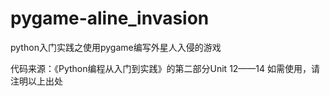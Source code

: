 # pygame-aline_invasion
python入门实践之使用pygame编写外星人入侵的游戏

代码来源：《Python编程从入门到实践》的第二部分Unit 12——14
如需使用，请注明以上出处

